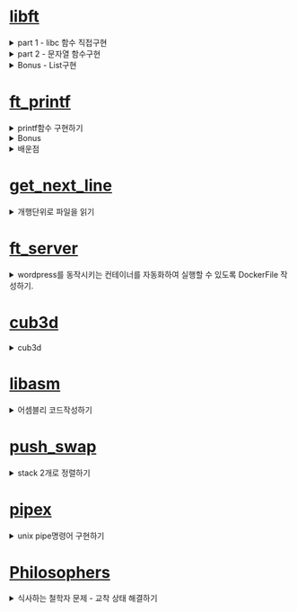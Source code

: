 # [libft](https://velog.io/@pawer/Libft) 

<details>
<summary>part 1 - libc 함수 직접구현</summary>
	<ul>
		<li>함수는 원본과 동일한 프로토타입 및 기능을 수행해야 한다. (man page 참조)</li>
		<li>직접 재 정의한 함수들은 실제 libc 함수와 성능적인 차이는 많이난다.</li>
	</ul>
</details>

<details>
<summary>part 2 - 문자열 함수구현</summary>
	<ul>
		<li>문자열 관련 함수 </li>
	</ul>
</details>

<details>
<summary>Bonus - List구현</summary>
	<ul>
		<li>LinkedList와 유사하다. 동일하다고는 볼 수 없다.</li>
		<li>특정 데이터 삭제시(ft_lstdelone) link가 유지되지 않는다.</li>
	</ul>
</details>
	
# [ft_printf](https://velog.io/@pawer/Printf)
<details>
<summary>printf함수 구현하기</summary>
	<ul>
		<li>서식문자 [cspdiuxX%] 구현</li>
		<li>flag [-0.*] 구현</li>
	</ul>
</details>
<details>
<summary>Bonus</summary>
	<ul>
		<li>서식문자 [nfge] 구현 => nf 구현, ge는 안함. </li>
		<li>flag [# +] 구현</li>
		<li>길이 [l ll h hh] 구현</li>
	</ul>
</details>

<details>
<summary>배운점</summary>
	<ul>
		<li>printf 구조 이해하기.</li>
		<li>가변인자 사용하기.</li>
		<li>컴퓨터에서 실수를 표현하는 방법(부동 소수점 표현방식)</li>
		<li>Bankers's Rounding</li>
	</ul>
</details>

# [get_next_line](https://velog.io/@pawer/getnextline)

<details>
<summary>개행단위로 파일을 읽기</summary>
	<ul>
		<li>read함수 이해하기. (buf에 fd의 내용을 BUFFER_SIZE만큼 읽는다.)</li>
		<li>static 키워드 이해하기.</li>
	</ul>
</details>

# [ft_server](https://velog.io/@pawer/FTSERVER)

<details>
<summary>wordpress를 동작시키는 컨테이너를 자동화하여 실행할 수 있도록 DockerFile 작성하기.</summary>
	<ul>
		<li>os => debian:buster</li>
		<li>web-server => nginx</li>
		<li>dbms => mariadb(mysql)</li>
		<li>CGI기능을 쓰기위한 프로그램 => php7.3-fpm</li>
		<li>php랑 mysql이랑 연동하는 프로그램 => php-mysql</li>
	</ul>
</details>

# [cub3d](https://velog.io/@pawer/Cub3d)

<details>
<summary>cub3d</summary>
	<ul>
		<li><a href="https://ko.wikipedia.org/wiki/OpenGL">OpenGL</a>을 활용하여, 3d그래픽 표현하기</li>
		<li><a href="https://lodev.org/cgtutor/raycasting.html">레이케스팅 구현</a></li>
	</ul>
</details>

# [libasm](https://velog.io/@pawer/libasm)
<details>
<summary>어셈블리 코드작성하기</summary>
	<ul>
		<li>64bit 어셈블리 코드를 intel문법 사용</li>
		<li>기본 함수 구현하기</li>
	</ul>
</details>

# [push_swap](https://velog.io/@pawer/pushswap)
<details>
<summary>stack 2개로 정렬하기</summary>
	<ul>
		<li>요구하는 stack명령어를 최소로 사용해야 함</li>
		<li>pa, pb => push기능 => ex) pa는 a스택 top의 데이터를 b스택 top으로 push 함 </li>
		<li>sa, sb => swap기능 => ex) sa는 a스택 최상위 데이터2개를 swap 함</li>
		<li>ra, rb => 위로 한칸씩 올리기 => ex) ra는 a스택 모든데이터의 위치를 한칸씩 위로 올림, 최상단 데이터는 최하단으로 감</li>
		<li>rra, rrb => 아래로 한칸씩 내리기 => ex) rra는 a스택 모든데이터의 위치를 한칸씩 아래로 내림, 최하단 데이터는 최상단으로 감</li>
	</ul>
</details>

# [pipex](https://www.notion.so/pipex-dec43b7e53664b1c8b0005452db22970)
<details>
<summary>unix pipe명령어 구현하기</summary>
	<ul>
		<li>파이프를 사용한 IPC(Inter-Process Communication)</li>
		<li>fork, wait, dup, pipe, execve함수 사용</li>
	</ul>
</details>

# [Philosophers](https://jolly-fuchsia-126.notion.site/philosophers-553143a709b642e3ac4c3148a919f8cf)
<details>
<summary>식사하는 철학자 문제 - 교착 상태 해결하기</summary>
	<details>
	<summary>thread와 mutex를 활용하여, 상호배제 구현하기</summary>
		<ul>
			<li>thread는 자원을 공유한다. 공유되는 자원 들(상태가 변경되거나, 참조되는)을 mutex를 통해 상호배제 한다</li>
			<li>종료를 알리는 공유자원의 flag가 변경될 때, 모든 쓰레드를 종료한다.</li>
			<li>모든 쓰레드가 종료되었는지 확인하기 위해 동기화기법 모니터를 사용한다. 이는 N개의 철학자의 상태를 N개의 모니터에서 관리한다.</li>
			<li>뮤텍스는 lock과 unlock함수를 통해 상호배제 한다.</li>
		</ul>
	</details>
	<details>
	<summary>process와 semaphore를 활용하여, 상호배제 구현하기</summary>
		<ul>
			<li>process는는자원을 복사한다. 따라서 finish쓰레드를 추가적으로 구현한다.</li>
			<li>종료를 monitor쓰레드에서 종료플레그를 알리는 세마포어가 +1이 되는 경우, 모든 프로세스를 강제로 kill해준다.</li>
			<li>세마포어는 wait를 통해 세마포어를 -1감소, post를 통해 +1 증가한다. (따라서 세마포어 생성시 초기 값을 정수로 함께 전달한다.)</li>
			<li> 세마포가 1이상의 값이 될때까지 기다린다.</li>
		</ul>
	</details>
</details> 
